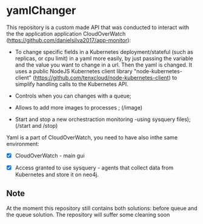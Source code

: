 # yamlChanger

This repository is a custom made API that was conducted to interact with the the application application CloudOverWatch (https://github.com/danielsilva2017/app-monitor):

* To change specific fields in a Kubernetes deployment/stateful (such as replicas, or cpu limit) in a yaml more easily, by just passing the variable and the value you want to change in a url. Then the yaml is changed. It uses a public NodeJS Kubernetes client library  "node-kubernetes-client" (https://github.com/tenxcloud/node-kubernetes-client) to simplify handling calls to the Kubernetes API.

* Controls when you can changes with a queue;

*  Allows to add more images to processes ;  (/image)
*  Start and stop a new orchestraction monitoring -using sysquery files); (/start and /stop)

Yaml is a part of CloudOverWatch, you need to have also inthe same environment:
- [x]  CloudOverWatch - main gui
- [x] Access granted to use sysquery - agents that collect data from Kubernetes and store it on neo4j.



## Note

At the moment this repository still contains both solutions: before queue and the queue solution. The repository will suffer some cleaning soon




